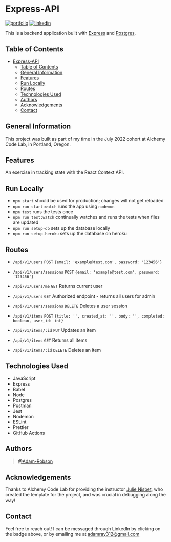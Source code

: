 # Express-API

[![portfolio](https://img.shields.io/badge/my_portfolio-000?style=for-the-badge&logo=ko-fi&logoColor=white)](https://adamrobson.vercel.app/)
[![linkedin](https://img.shields.io/badge/linkedin-0A66C2?style=for-the-badge&logo=linkedin&logoColor=white)](https://www.linkedin.com/in/adamrayrobson)

This is a backend application built with [Express](https://expressjs.com/) and [Postgres](https://www.postgresql.org/).

## Table of Contents

- [Express-API](#express-api)
  - [Table of Contents](#table-of-contents)
  - [General Information](#general-information)
  - [Features](#features)
  - [Run Locally](#run-locally)
  - [Routes](#routes)
  - [Technologies Used](#technologies-used)
  - [Authors](#authors)
  - [Acknowledgements](#acknowledgements)
  - [Contact](#contact)


## General Information

This project was built as part of my time in the July 2022 cohort
at Alchemy Code Lab, in Portland, Oregon.

## Features

An exercise in tracking state with the React Context API.

## Run Locally

  - `npm start`             should be used for production; changes will not get reloaded
  - `npm run start:watch`   runs the app using `nodemon`
  - `npm test`              runs the tests once
  - `npm run test:watch`    continually watches and runs the tests when files are updated
  - `npm run setup-db`      sets up the database locally
  - `npm run setup-heroku`  sets up the database on heroku

## Routes

  - `/api/v1/users`          `POST`       `{email: 'example@test.com', password: '123456'}`
  - `/api/v1/users/sessions`  `POST`      `{email: 'example@test.com', password: '123456'}`
  - `/api/v1/users/me`       `GET`        Returns current user
  - `/api/v1/users`          `GET`        Authorized endpoint - returns all users for admin
  - `/api/v1/users/sessions`  `DELETE`    Deletes a user session

  - `/api/v1/items`           `POST`      `{title: '', created_at: '', body: '', completed: boolean, user_id: int}`
  - `/api/v1/items/:id`       `PUT`       Updates an item
  - `/api/v1/items`           `GET`       Returns all items
  - `/api/v1/items/:id`       `DELETE`    Deletes an item


## Technologies Used

- JavaScript
- Express
- Babel
- Node
- Postgres
- Postman
- Jest
- Nodemon
- ESLint
- Prettier
- GitHub Actions


## Authors

> [@Adam-Robson](https://www.github.com/Adam-Robson)


## Acknowledgements

Thanks to Alchemy Code Lab for providing the instructor [Julie Nisbet](https://www.github.com/julienisbet),
  who created the template for the project, and was crucial in debugging along the way!


## Contact

Feel free to reach out! I can be messaged through LinkedIn by
clicking on the badge above, or by emailing me at adamray312@gmail.com
